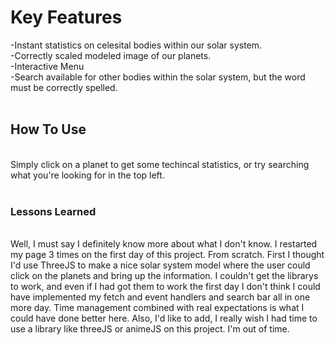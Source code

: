 <h1>Key Features</h1>

-Instant statistics on celesital bodies within our solar system. <br>
-Correctly scaled modeled image of our planets. <br>
-Interactive Menu<br>
-Search available for other bodies within the solar system, but the word must be correctly spelled.
<br><br>
<h2>How To Use</h2>
<br>
Simply click on a planet to get some techincal statistics, or try searching what you're looking for in the top left.
<br><br>
<h3>Lessons Learned</h3>
<br>
Well, I must say I definitely know more about what I don't know. I restarted my page 3 times on the first day of this project. From scratch. First I thought I'd use ThreeJS to make a nice solar system model where the user could click on the planets and bring up the information. I couldn't get the librarys to work, and even if I had got them to work the first day I don't think I could have implemented my fetch and event handlers and search bar all in one more day. Time management combined with real expectations is what I could have done better here. Also, I'd like to add, I really wish I had time to use a library like threeJS or animeJS on this project. I'm out of time.
